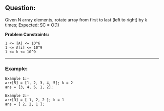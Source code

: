 ## Question:

Given N array elements, rotate array from first to last (left to right) by k times;
Expected: SC = O(1)

**Problem Constraints:**

```
1 <= |A| <= 10^6
1 <= A[i] <= 10^9
1 <= k <= 10^9
```

---

### Example:

```
Example 1:-
arr[5] = [1, 2, 3, 4, 5]; k = 2
ans = [3, 4, 5, 1, 2];

Example 2:-
arr[3] = [ 1, 2, 2 ]; k = 1
ans = [ 2, 2, 1 ];
```
